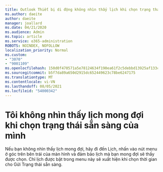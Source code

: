 ```yaml
---
title: Outlook Thiết bị di động không nhìn thấy lịch khi chọn trạng thái sẵn sàng
ms.author: daeite
author: daeite
manager: joallard
ms.date: 04/21/2020
ms.audience: Admin
ms.topic: article
ms.service: o365-administration
ROBOTS: NOINDEX, NOFOLLOW
localization_priority: Normal
ms.custom:
- "3070"
- "9001109"
ms.openlocfilehash: 150d0f470571a5e78124634f190ea61f2c5debbd13925af133c83b351bb6c6f8
ms.sourcegitcommit: b5f7da89a650d2915dc652449623c78be6247175
ms.translationtype: MT
ms.contentlocale: vi-VN
ms.lasthandoff: 08/05/2021
ms.locfileid: "54000342"
---
```

# <a name="im-not-seeing-the-calendars-i-expect-when-choosing-my-availability"></a>Tôi không nhìn thấy lịch mong đợi khi chọn trạng thái sẵn sàng của mình

Nếu bạn không nhìn thấy lịch mong đợi, hãy đi đến Lịch, nhấn vào nút menu ở góc trên bên trái của màn hình và đảm bảo lịch mà bạn mong đợi sẽ thấy được chọn. Chỉ lịch được bật trong menu này sẽ xuất hiện khi chọn thời gian cho Gửi Trạng thái sẵn sàng.